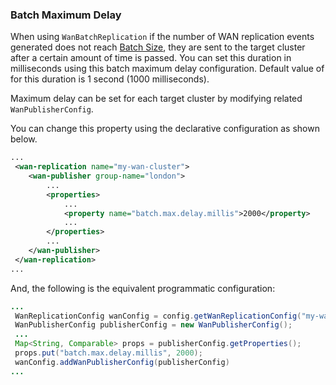 
### Batch Maximum Delay

When using `WanBatchReplication` if the number of WAN replication events generated does not reach [Batch Size](#batch-size),
they are sent to the target cluster after a certain amount of time is passed. You can set this duration in milliseconds using this batch maximum delay configuration. Default value of for this duration is 1 second (1000 milliseconds).

Maximum delay can be set for each target cluster by modifying related `WanPublisherConfig`.

You can change this property using the declarative configuration as shown below.

```xml
...
 <wan-replication name="my-wan-cluster">
    <wan-publisher group-name="london">
        ...
        <properties>
            ...
            <property name="batch.max.delay.millis">2000</property>
            ... 
        </properties>
        ...
    </wan-publisher>
 </wan-replication>
...
```

And, the following is the equivalent programmatic configuration:

```java
...
 WanReplicationConfig wanConfig = config.getWanReplicationConfig("my-wan-cluster");
 WanPublisherConfig publisherConfig = new WanPublisherConfig();
 ...
 Map<String, Comparable> props = publisherConfig.getProperties();
 props.put("batch.max.delay.millis", 2000);
 wanConfig.addWanPublisherConfig(publisherConfig)
...
``` 

